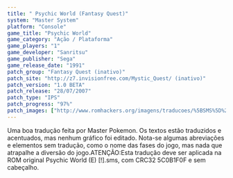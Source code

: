 ```yaml
---
title: " Psychic World (Fantasy Quest)"
system: "Master System"
platform: "Console"
game_title: "Psychic World"
game_category: "Ação / Plataforma"
game_players: "1"
game_developer: "Sanritsu"
game_publisher: "Sega"
game_release_date: "1991"
patch_group: "Fantasy Quest (inativo)"
patch_site: "http://z7.invisionfree.com/Mystic_Quest/ (inativo)"
patch_version: "1.0 BETA"
patch_release: "28/07/2007"
patch_type: "IPS"
patch_progress: "97%"
patch_images: ["http://www.romhackers.org/imagens/traducoes/%5BSMS%5D%20Psychic%20World%20-%20Fantasy%20Quest%20-%201.png","http://www.romhackers.org/imagens/traducoes/%5BSMS%5D%20Psychic%20World%20-%20Fantasy%20Quest%20-%202.png","http://www.romhackers.org/imagens/traducoes/%5BSMS%5D%20Psychic%20World%20-%20Fantasy%20Quest%20-%203.png"]
---
```

Uma boa tradução feita por Master Pokemon. Os textos estão traduzidos e acentuados, mas nenhum gráfico foi editado. Nota-se algumas abreviações e elementos sem tradução, como o nome das fases do jogo, mas nada que atrapalhe a diversão do jogo.ATENÇÃO:Esta tradução deve ser aplicada na ROM original Psychic World (E) [!].sms, com CRC32 5C0B1F0F e sem cabeçalho.
